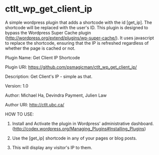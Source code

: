 ctlt_wp_get_client_ip
=====================
A simple wordpress plugin that adds a shortcode with the id [get_ip]. The shortcode will be replaced with the user's ID.
This plugin is designed to bypass the Wordpress Super Cache plugin (http://wordpress.org/extend/plugins/wp-super-cache/).
It uses javascript to replace the shortcode, ensuring that the IP is refreshed regardless of whether the page is cached or not.


Plugin Name: Get Client IP Shortcode

Plugin URI: https://github.com/psmagicman/ctlt_wp_get_client_ip/

Description: Get Client's IP - simple as that.

Version: 1.0

Author: Michael Ha, Devindra Payment, Julien Law

Author URI: http://ctlt.ubc.ca/


HOW TO USE:

1. Install and Activate the plugin in Wordpress' administrative dashboard. (http://codex.wordpress.org/Managing_Plugins#Installing_Plugins)

2. Use the [get_ip] shortcode in any of your pages or blog posts.

3. This will display any visitor's IP to them.
